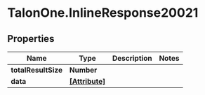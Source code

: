 # TalonOne.InlineResponse20021

## Properties

Name | Type | Description | Notes
------------ | ------------- | ------------- | -------------
**totalResultSize** | **Number** |  | 
**data** | [**[Attribute]**](Attribute.md) |  | 


